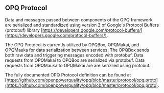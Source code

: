 ## OPQ Protocol

Data and messages passed between components of the OPQ framework are serialized and standardized using version 2 of Google's Protocol Buffers (protobuf) library [https://developers.google.com/protocol-buffers/](https://developers.google.com/protocol-buffers/).

The OPQ Protocol is currently utilized by OPQBox, OPQMakai, and OPQMauka for data serialization between services. The OPQBox sends both raw data and triggering messages encoded with protobuf. Data requests from OPQMakai to OPQBox are serialized via protobuf. Data requests from OPQMauka to OPQMakai are are serizlied using protobuf. 

The fully documented OPQ Protocol definition can be found at [https://github.com/openpowerquality/opq/blob/master/protocol/opq.proto](https://github.com/openpowerquality/opq/blob/master/protocol/opq.proto).


